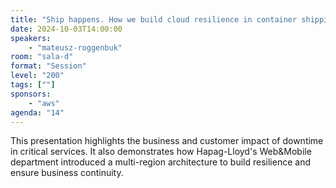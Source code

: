 ```yaml
---
title: "Ship happens. How we build cloud resilience in container shipping company"
date: 2024-10-03T14:00:00
speakers:
    - "mateusz-roggenbuk"
room: "sala-d"
format: "Session" 
level: "200"
tags: [""]
sponsors: 
    - "aws"
agenda: "14"
---
```


This presentation highlights the business and customer impact of downtime in critical services. It also demonstrates how Hapag-Lloyd's Web&Mobile department introduced a multi-region architecture to build resilience and ensure business continuity.